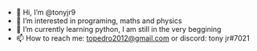- 👋 Hi, I’m @tonyjr9
- 👀 I’m interested in programing, maths and physics
- 🌱 I’m currently learning python, I am still in the very beggining 
- 📫 How to reach me: topedro2012@gmail.com or discord: tony jr#7021


